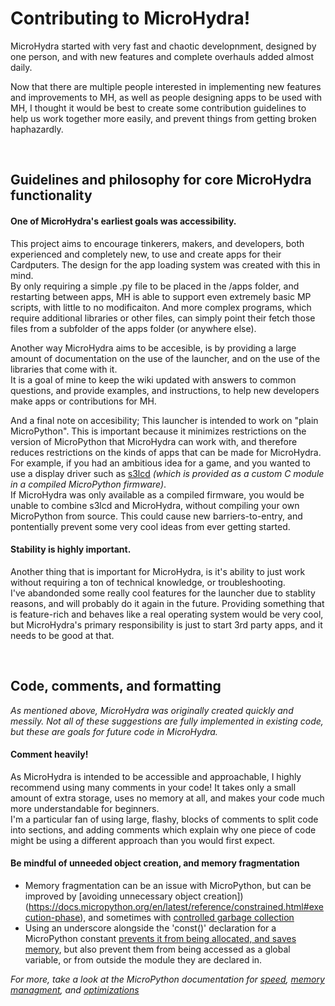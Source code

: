 # Contributing to MicroHydra!

MicroHydra started with very fast and chaotic developnment, designed by one person, and with new features and complete overhauls added almost daily. 

Now that there are multiple people interested in implementing new features and improvements to MH, as well as people designing apps to be used with MH, I thought it would be best to create some contribution guidelines to help us work together more easily, and prevent things from getting broken haphazardly. 

<br/>

## Guidelines and philosophy for core MicroHydra functionality

#### One of MicroHydra's earliest goals was accessibility.   

This project aims to encourage tinkerers, makers, and developers, both experienced and completely new, to use and create apps for their Cardputers. The design for the app loading system was created with this in mind.    
By only requiring a simple .py file to be placed in the /apps folder, and restarting between apps, MH is able to support even extremely basic MP scripts, with little to no modificaiton. And more complex programs, which require additional libraries or other files, can simply point their fetch those files from a subfolder of the apps folder (or anywhere else).

Another way MicroHydra aims to be accesible, is by providing a large amount of documentation on the use of the launcher, and on the use of the libraries that come with it.    
It is a goal of mine to keep the wiki updated with answers to common questions, and provide examples, and instructions, to help new developers make apps or contributions for MH. 

And a final note on accesibility; This launcher is intended to work on "plain MicroPython". This is important because it minimizes restrictions on the version of MicroPython that MicroHydra can work with, and therefore reduces restrictions on the kinds of apps that can be made for MicroHydra.   
For example, if you had an ambitious idea for a game, and you wanted to use a display driver such as [s3lcd](https://github.com/russhughes/s3lcd) *(which is provided as a custom C module in a compiled MicroPython firmware)*.   
If MicroHydra was only available as a compiled firmware, you would be unable to combine s3lcd and MicroHydra, without compiling your own MicroPython from source. This could cause new barriers-to-entry, and pontentially prevent some very cool ideas from ever getting started.

#### Stability is highly important.

Another thing that is important for MicroHydra, is it's ability to just work without requiring a ton of technical knowledge, or troubleshooting.   
I've abandonded some really cool features for the launcher due to stablity reasons, and will probably do it again in the future. Providing something that is feature-rich and behaves like a real operating system would be very cool, but MicroHydra's primary responsibility is just to start 3rd party apps, and it needs to be good at that. 

<br/>


## Code, comments, and formatting

*As mentioned above, MicroHydra was originally created quickly and messily. Not all of these suggestions are fully implemented in existing code, but these are goals for future code in MicroHydra.*

#### Comment heavily!
As MicroHydra is intended to be accessible and approachable, I highly recommend using many comments in your code! It takes only a small amount of extra storage, uses no memory at all, and makes your code much more understandable for beginners.   
I'm a particular fan of using large, flashy, blocks of comments to split code into sections, and adding comments which explain why one piece of code might be using a different approach than you would first expect. 

#### Be mindful of unneeded object creation, and memory fragmentation
 - Memory fragmentation can be an issue with MicroPython, but can be improved by [avoiding unnecessary object creation])(https://docs.micropython.org/en/latest/reference/constrained.html#execution-phase), and sometimes with [controlled garbage collection](https://docs.micropython.org/en/latest/library/gc.html)
 - Using an underscore alongside the 'const()' declaration for a MicroPython constant [prevents it from being allocated, and saves memory](https://docs.micropython.org/en/latest/develop/optimizations.html#variables), but also prevent them from being accessed as a global variable, or from outside the module they are declared in.

*For more, take a look at the MicroPython documentation for [speed](https://docs.micropython.org/en/latest/reference/speed_python.html#maximising-micropython-speed), [memory managment](https://docs.micropython.org/en/latest/develop/memorymgt.html), and [optimizations](https://docs.micropython.org/en/latest/develop/optimizations.html)*

